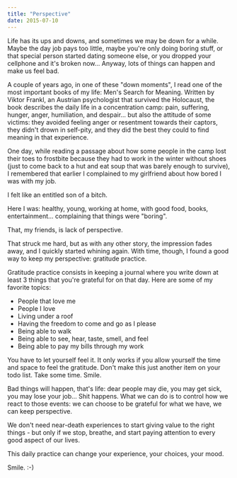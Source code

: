 ```yaml
---
title: "Perspective"
date: 2015-07-10
---
```


Life has its ups and downs, and sometimes we may be down for a while. Maybe the day job pays too little, maybe you're only doing boring stuff, or that special person started dating someone else, or you dropped your cellphone and it's broken now... Anyway, lots of things can happen and make us feel bad.

A couple of years ago, in one of these "down moments", I read one of the most important books of my life: Men's Search for Meaning. Written by Viktor Frankl, an Austrian psychologist that survived the Holocaust, the book describes the daily life in a concentration camp: pain, suffering, hunger, anger, humiliation, and despair... but also the attitude of some victims: they avoided feeling anger or resentment towards their captors, they didn't drown in self-pity, and they did the best they could to find meaning in that experience.

One day, while reading a passage about how some people in the camp lost their toes to frostbite because they had to work in the winter without shoes (just to come back to a hut and eat soup that was barely enough to survive), I remembered that earlier I complained to my girlfriend about how bored I was with my job.

I felt like an entitled son of a bitch.

Here I was: healthy, young, working at home, with good food, books, entertainment... complaining that things were "boring".

That, my friends, is lack of perspective.

That struck me hard, but as with any other story, the impression fades away, and I quickly started whining again. With time, though, I found a good way to keep my perspective: gratitude practice.

Gratitude practice consists in keeping a journal where you write down at least 3 things that you're grateful for on that day. Here are some of my favorite topics:

- People that love me
- People I love
- Living under a roof
- Having the freedom to come and go as I please
- Being able to walk
- Being able to see, hear, taste, smell, and feel
- Being able to pay my bills through my work

You have to let yourself feel it. It only works if you allow yourself the time and space to feel the gratitude. Don't make this just another item on your todo list. Take some time. Smile.

Bad things will happen, that's life: dear people may die, you may get sick, you may lose your job... Shit happens. What we can do is to control how we react to those events: we can choose to be grateful for what we have, we can keep perspective.

We don't need near-death experiences to start giving value to the right things - but only if we stop, breathe, and start paying attention to every good aspect of our lives.

This daily practice can change your experience, your choices, your mood.

Smile. :-)
